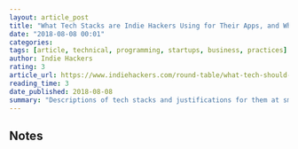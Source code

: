 ```yaml
---
layout: article_post
title: "What Tech Stacks are Indie Hackers Using for Their Apps, and Why?"
date: "2018-08-08 00:01"
categories:
tags: [article, technical, programming, startups, business, practices]
author: Indie Hackers
rating: 3
article_url: https://www.indiehackers.com/round-table/what-tech-should-you-use-in-2018
reading_time: 3
date_published: 2018-08-08
summary: "Descriptions of tech stacks and justifications for them at small startups. Bottom line: build modularly with technology you're familiar with."
---
```


## Notes
